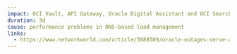 ```yaml
---
impact: OCI Vault, API Gateway, Oracle Digital Assistant and OCI Search with OpenSearch
duration: 3d
cause: performance problems in DNS-based load management
links:
  - https://www.networkworld.com/article/3688509/oracle-outages-serve-as-warning-for-companies-relying-on-cloud-technology.html
---
```

